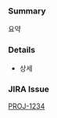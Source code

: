 ### Summary

요약

### Details

- 상세

### JIRA Issue

[PROJ-1234](https://jira.example.com/browse/MY-PROJ-1234)
